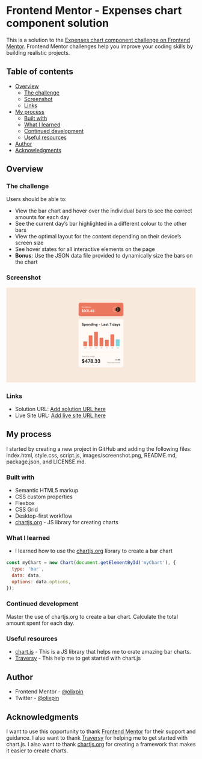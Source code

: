 # Frontend Mentor - Expenses chart component solution

This is a solution to the [Expenses chart component challenge on Frontend Mentor](https://www.frontendmentor.io/challenges/expenses-chart-component-e7yJBUdjwt). Frontend Mentor challenges help you improve your coding skills by building realistic projects.

## Table of contents

- [Overview](#overview)
  - [The challenge](#the-challenge)
  - [Screenshot](#screenshot)
  - [Links](#links)
- [My process](#my-process)
  - [Built with](#built-with)
  - [What I learned](#what-i-learned)
  - [Continued development](#continued-development)
  - [Useful resources](#useful-resources)
- [Author](#author)
- [Acknowledgments](#acknowledgments)

## Overview

### The challenge

Users should be able to:

- View the bar chart and hover over the individual bars to see the correct amounts for each day
- See the current day’s bar highlighted in a different colour to the other bars
- View the optimal layout for the content depending on their device’s screen size
- See hover states for all interactive elements on the page
- **Bonus**: Use the JSON data file provided to dynamically size the bars on the chart

### Screenshot

![](images/screenshot.png)

### Links

- Solution URL: [Add solution URL here](https://github.com/Olixpin/expenses-chart-component-main)
- Live Site URL: [Add live site URL here](https://olixpin.github.io/expenses-chart-component-main/)

## My process

I started by creating a new project in GitHub and adding the following files:
index.html, style.css, script.js, images/screenshot.png, README.md, package.json, and LICENSE.md.

### Built with

- Semantic HTML5 markup
- CSS custom properties
- Flexbox
- CSS Grid
- Desktop-first workflow
- [chartjs.org](https://chartjs.org/) - JS library for creating charts

### What I learned

- I learned how to use the [chartjs.org](https://chartjs.org/) library to create a bar chart

```js
const myChart = new Chart(document.getElementById('myChart'), {
  type: 'bar',
  data: data,
  options: data.options,
});
```

### Continued development

Master the use of chartjs.org to create a bar chart.
Calculate the total amount spent for each day.

### Useful resources

- [chart.js](chartjs.org) - This is a JS library that helps me to crate amazing bar charts.
- [Traversy](https://www.youtube.com/watch?v=sE08f4iuOhAhttps://www.example.com) - This help me to get started with chart.js

## Author

- Frontend Mentor - [@olixpin](https://www.frontendmentor.io/profile/olixpin)
- Twitter - [@olixpin](https://www.twitter.com/olixpin)

## Acknowledgments

I want to use this opportunity to thank [Frontend Mentor](https://www.frontendmentor.io/) for their support and guidance. I also want to thank [Traversy](https://www.youtube.com/watch?v=sE08f4iuOhA) for helping me to get started with chart.js.
I also want to thank [chartjs.org](https://chartjs.org/) for creating a framework that makes it easier to create charts.
